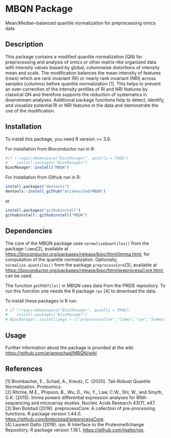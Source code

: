 
<!-- README.md is generated from README.Rmd. Please edit that file -->

# MBQN Package

Mean/Median-balanced quantile normalization for preprocessing omics data

## Description

This package contains a modified quantile normalization (QN) for
preprocessing and analysis of omics or other matrix-like organized data
with intensity values biased by global, columnwise distortions of
intensity mean and scale. The modification balances the mean intensity
of features (rows) which are rank invariant (RI) or nearly rank
invariant (NRI) across samples (columns) before quantile normalization
\[1\]. This helps to prevent an over-correction of the intensity
profiles of RI and NRI features by classical QN and therefore supports
the reduction of systematics in downstream analyses. Additional package
functions help to detect, identify, and visualize potential RI or NRI
features in the data and demonstrate the use of the modification.

## Installation

To install this package, you need R version \>= 3.6.

For installation from Bioconductor run in R:

``` r
#if (!requireNamespace("BiocManager", quietly = TRUE))
#    install.packages("BiocManager")
BiocManager::install("MBQN")
```

For installation from Github run in R:

``` r
install.packages("devtools")
devtools::install_github("arianeschad/MBQN")
```

or

``` r
install.packages("githubinstall")
githubinstall::githubinstall("MBQN")
```

## Dependencies

The core of the MBQN package uses `normalizeQuantiles()` from the
package `limma`\[2\], available at
<https://bioconductor.org/packages/release/bioc/html/limma.html>, for
computation of the quantile normalization. Optionally,
`normalize.quantiles()` from the package `preprocessCore`\[3\],
available at
<https://bioconductor.org/packages/release/bioc/html/preprocessCore.html>,
can be used. <br/>

The function `getPXDfile()` in MBQN uses data from the PRIDE repository.
To run this function one needs the R package `rpx` \[4\] to download the
data. <br/>

To install these packages in R run: <br/>

``` r
# if (!requireNamespace("BiocManager", quietly = TRUE))
#    install.packages("BiocManager")
# BiocManager::install(pkgs = c("preprocessCore","limma","rpx","SummarizedExperiment"))
```

## Usage

Further information about the package is provided at the wiki <br/>
<https://github.com/arianeschad/MBQN/wiki>

## References

\[1\] Brombacher, E., Schad, A., Kreutz, C. (2020). Tail-Robust Quantile
Normalization. Proteomics. <br/> \[2\] Ritchie, M.E., Phipson, B., Wu, D.,
Hu, Y., Law, C.W., Shi, W., and Smyth, G.K. (2015). limma powers
differential expression analyses for RNA-sequencing and microarray
studies. Nucleic Acids Research 43(7), e47. <br/> \[3\] Ben Bolstad
(2018). preprocessCore: A collection of pre-processing functions. R
package version 1.44.0. <https://github.com/bmbolstad/preprocessCore>.
<br/> \[4\] Laurent Gatto (2019). rpx: R Interface to the
ProteomeXchange Repository. R package version 1.18.1.
<https://github.com/lgatto/rpx>.
